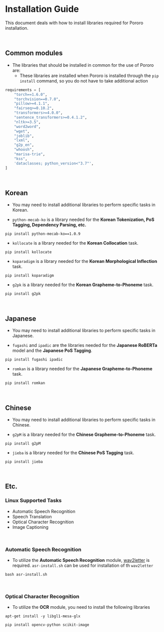 # Installation Guide

This document deals with how to install libraries required for Pororo installation.

<br>

## Common modules

- The libraries that should be installed in common for the use of Pororo are:
    - These libraries are installed when Pororo is installed through the `pip install` command, so you do not have to take additional action

```python
requirements = [
    "torch==1.6.0",
    "torchvision==0.7.0",
    "pillow>=4.1.1",
    "fairseq>=0.10.2",
    "transformers>=4.0.0",
    "sentence_transformers>=0.4.1.2",
    "nltk>=3.5",
    "word2word",
    "wget",
    "joblib",
    "lxml",
    "g2p_en",
    "whoosh",
    "marisa-trie",
    "kss",
    'dataclasses; python_version<"3.7"',
]
```

<br>

## Korean

- You may need to install additional libraries to perform specific tasks in Korean.

- `python-mecab-ko` is a library needed for the **Korean Tokenization, PoS Tagging, Dependency Parsing, etc.**

```console
pip install python-mecab-ko==1.0.9
```

- `kollocate` is a library needed for the **Korean Collocation** task.

```console
pip install kollocate
```

- `koparadigm` is a library needed for the **Korean Morphological Inflection** task.

```console
pip install koparadigm
```

- `g2pk` is a library needed for the **Korean Grapheme-to-Phoneme** task.

```console
pip install g2pk
```

<br>

## Japanese

- You may need to install additional libraries to perform specific tasks in Japanese.

- `fugashi` and `ipadic` are the libraries needed for the **Japanese RoBERTa** model and the **Japanese PoS Tagging**.

```console
pip install fugashi ipadic
```

- `romkan` is a library needed for the **Japanese Grapheme-to-Phoneme** task.

```console
pip install romkan
```

<br>

## Chinese

- You may need to install additional libraries to perform specific tasks in Chinese.

- `g2pM` is a library needed for the **Chinese Grapheme-to-Phoneme** task.

```console
pip install g2pM
```

- `jieba` is a library needed for the **Chinese PoS Tagging** task.

```console
pip install jieba
```

<br>

## Etc.

### Linux Supported Tasks

- Automatic Speech Recognition
- Speech Translation
- Optical Character Recognition
- Image Captioning

<br>

### Automatic Speech Recognition
  
- To utilize the **Automatic Speech Recognition** module, [wav2letter](https://github.com/facebookresearch/wav2letter) is required. `asr-install.sh` can be used for installation of th `wav2letter`

```console
bash asr-install.sh
```

<br>

### Optical Character Recognition

- To utilize the **OCR** module, you need to install the following libraries

```console
apt-get install -y libgl1-mesa-glx
```

```console
pip install opencv-python scikit-image
```
